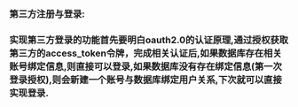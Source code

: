 ### 第三方注册与登录:

### 实现第三方登录的功能首先要明白oauth2.0的认证原理,通过授权获取第三方的access\_token令牌，完成相关认证后,如果数据库存在相关账号绑定信息,则直接可以登录,如果数据库没有存在绑定信息\(第一次登录授权\),则会新建一个账号与数据库绑定用户关系,下次就可以直接实现登录.



